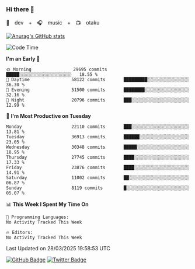 ### Hi there 👋

🚀　dev　+　🎧　music　+　📺　otaku


[![Anurag's GitHub stats](https://github-readme-stats.vercel.app/api?username=koheitasaka&count_private=true&show_icons=true&theme=monokai)](https://github.com/koheitasaka/github-readme-stats)

<!--START_SECTION:waka-->
![Code Time](http://img.shields.io/badge/Code%20Time-1%2C161%20hrs%2023%20mins-blue)

**I'm an Early 🐤** 

```text
🌞 Morning                29695 commits       █████░░░░░░░░░░░░░░░░░░░░   18.55 % 
🌆 Daytime                58122 commits       █████████░░░░░░░░░░░░░░░░   36.30 % 
🌃 Evening                51500 commits       ████████░░░░░░░░░░░░░░░░░   32.16 % 
🌙 Night                  20796 commits       ███░░░░░░░░░░░░░░░░░░░░░░   12.99 % 
```
📅 **I'm Most Productive on Tuesday** 

```text
Monday                   22110 commits       ███░░░░░░░░░░░░░░░░░░░░░░   13.81 % 
Tuesday                  36913 commits       ██████░░░░░░░░░░░░░░░░░░░   23.05 % 
Wednesday                30348 commits       █████░░░░░░░░░░░░░░░░░░░░   18.95 % 
Thursday                 27745 commits       ████░░░░░░░░░░░░░░░░░░░░░   17.33 % 
Friday                   23876 commits       ████░░░░░░░░░░░░░░░░░░░░░   14.91 % 
Saturday                 11002 commits       ██░░░░░░░░░░░░░░░░░░░░░░░   06.87 % 
Sunday                   8119 commits        █░░░░░░░░░░░░░░░░░░░░░░░░   05.07 % 
```


📊 **This Week I Spent My Time On** 

```text
💬 Programming Languages: 
No Activity Tracked This Week

🔥 Editors: 
No Activity Tracked This Week
```


 Last Updated on 28/03/2025 19:58:53 UTC
<!--END_SECTION:waka-->

[![GitHub Badge](https://img.shields.io/badge/GitHub-100000?style=for-the-badge&logo=github&logoColor=white)](https://github.com/koheitasaka)
[![Twitter Badge](https://img.shields.io/badge/Twitter-1DA1F2?style=for-the-badge&logo=twitter&logoColor=white)](https://twitter.com/sleep_asleep_)
